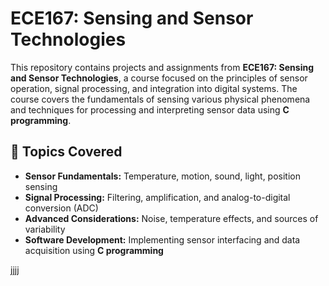 # ECE167: Sensing and Sensor Technologies

This repository contains projects and assignments from **ECE167: Sensing and Sensor Technologies**, a course focused on the principles of sensor operation, signal processing, and integration into digital systems. The course covers the fundamentals of sensing various physical phenomena and techniques for processing and interpreting sensor data using **C programming**.

## 📌 Topics Covered

- **Sensor Fundamentals:** Temperature, motion, sound, light, position sensing
- **Signal Processing:** Filtering, amplification, and analog-to-digital conversion (ADC)
- **Advanced Considerations:** Noise, temperature effects, and sources of variability
- **Software Development:** Implementing sensor interfacing and data acquisition using **C programming**


jjjj
